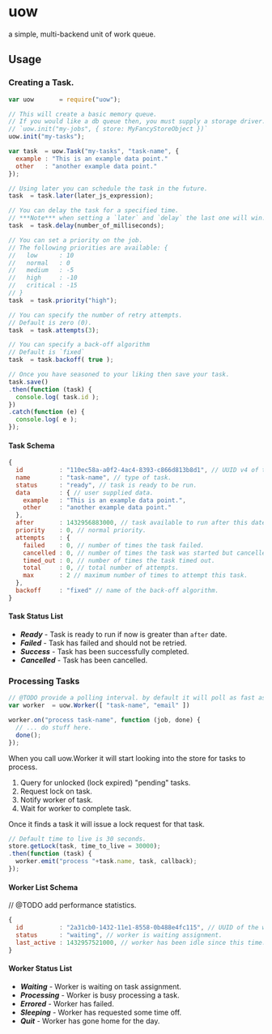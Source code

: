 # uow
a simple, multi-backend unit of work queue.

## Usage

### Creating a Task.
```javascript
var uow       = require("uow");

// This will create a basic memory queue.
// If you would like a db queue then, you must supply a storage driver.
// `uow.init("my-jobs", { store: MyFancyStoreObject })`
uow.init("my-tasks");

var task  = uow.Task("my-tasks", "task-name", {
  example : "This is an example data point."
  other   : "another example data point."
});

// Using later you can schedule the task in the future.
task  = task.later(later_js_expression);

// You can delay the task for a specified time.
// ***Note*** when setting a `later` and `delay` the last one will win.
task  = task.delay(number_of_milliseconds);

// You can set a priority on the job.
// The following priorities are available: {
//   low      : 10
//   normal   : 0
//   medium   : -5
//   high     : -10
//   critical : -15
// }
task  = task.priority("high");

// You can specify the number of retry attempts.
// Default is zero (0).
task  = task.attempts(3);

// You can specify a back-off algorithm
// Default is `fixed`
task  = task.backoff( true );

// Once you have seasoned to your liking then save your task.
task.save()
.then(function (task) {
  console.log( task.id );
})
.catch(function (e) {
  console.log( e );
});

```

#### Task Schema
```javascript
{
  id          : "110ec58a-a0f2-4ac4-8393-c866d813b8d1", // UUID v4 of this task.
  name        : "task-name", // type of task.
  status      : "ready", // task is ready to be run.
  data        : { // user supplied data.
    example   : "This is an example data point.",
    other     : "another example data point."
  },
  after       : 1432956883000, // task available to run after this date.
  priority    : 0, // normal priority.
  attempts    : {
    failed    : 0, // number of times the task failed.
    cancelled : 0, // number of times the task was started but cancelled.
    timed_out : 0, // number of times the task timed out.
    total     : 0, // total number of attempts.
    max       : 2 // maximum number of times to attempt this task.
  },
  backoff     : "fixed" // name of the back-off algorithm.
}
```

#### Task Status List
* ***Ready***     - Task is ready to run if now is greater than `after` date.
* ***Failed***    - Task has failed and should not be retried.
* ***Success***   - Task has been successfully completed.
* ***Cancelled*** - Task has been cancelled.

### Processing Tasks
```javascript
// @TODO provide a polling interval. by default it will poll as fast as possible.
var worker  = uow.Worker([ "task-name", "email" ])

worker.on("process task-name", function (job, done) {
  // ... do stuff here.
  done();
});
```
When you call uow.Worker it will start looking into the store for
tasks to process.

  1. Query for unlocked (lock expired) "pending" tasks.
  2. Request lock on task.
  3. Notify worker of task.
  4. Wait for worker to complete task.

Once it finds a task it will issue a lock request for that task.
```javascript
// Default time to live is 30 seconds.
store.getLock(task, time_to_live = 30000);
.then(function (task) {
  worker.emit("process "+task.name, task, callback);
});
```

#### Worker List Schema
// @TODO add performance statistics.
```javascript
{
  id          : "2a31cb0-1432-11e1-8558-0b488e4fc115", // UUID of the worker.
  status      : "waiting", // worker is waiting assignment.
  last_active : 1432957521000, // worker has been idle since this time.
}
```

#### Worker Status List
* ***Waiting***     - Worker is waiting on task assignment.
* ***Processing***  - Worker is busy processing a task.
* ***Errored***     - Worker has failed.
* ***Sleeping***    - Worker has requested some time off.
* ***Quit***        - Worker has gone home for the day.
